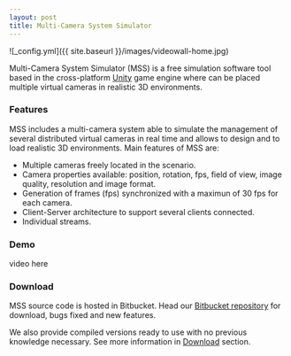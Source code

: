 ```yaml
---
layout: post
title: Multi-Camera System Simulator
---
```


![_config.yml]({{ site.baseurl }}/images/videowall-home.jpg)

Multi-Camera System Simulator (MSS) is a free simulation software tool based in the cross-platform [Unity](https://unity3d.com/) game engine where can be placed multiple virtual cameras in realistic 3D environments.

### Features

MSS includes a multi-camera system able to simulate the management of several distributed virtual cameras in real time and allows to design and to load realistic 3D environments. Main features of MSS are:

* Multiple cameras freely located in the scenario.
* Camera properties available: position, rotation, fps, field of view, image quality, resolution and image format.
* Generation of frames (fps) synchronized with a maximun of 30 fps for each camera.
* Client-Server architecture to support several clients connected.
* Individual streams.

### Demo

video here

### Download

MSS source code is hosted in Bitbucket. Head our <a href="https://mss-developer-vpu@bitbucket.org/jcsma/mss-dev.git">Bitbucket repository</a> for download, bugs fixed and new features.

We also provide compiled versions ready to use with no previous knowledge necessary. See more information in [Download](/download/) section.
